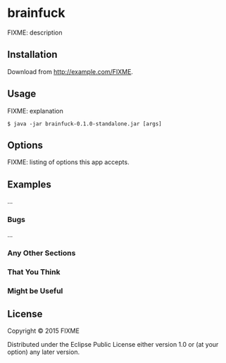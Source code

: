 # brainfuck

FIXME: description

## Installation

Download from http://example.com/FIXME.

## Usage

FIXME: explanation

    $ java -jar brainfuck-0.1.0-standalone.jar [args]

## Options

FIXME: listing of options this app accepts.

## Examples

...

### Bugs

...

### Any Other Sections
### That You Think
### Might be Useful

## License

Copyright © 2015 FIXME

Distributed under the Eclipse Public License either version 1.0 or (at
your option) any later version.
